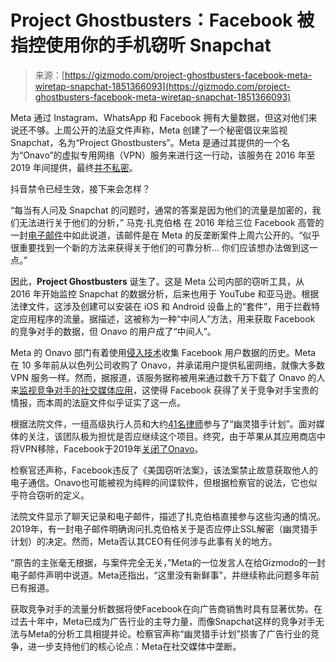 <!--yml

category: 未分类

date: 2024-05-29 12:43:46

-->

# Project Ghostbusters：Facebook 被指控使用你的手机窃听 Snapchat

> 来源：[https://gizmodo.com/project-ghostbusters-facebook-meta-wiretap-snapchat-1851366093](https://gizmodo.com/project-ghostbusters-facebook-meta-wiretap-snapchat-1851366093)

Meta 通过 Instagram、WhatsApp 和 Facebook 拥有大量数据，但这对他们来说还不够。上周公开的法庭文件声称，Meta 创建了一个秘密倡议来监视 Snapchat，名为“Project Ghostbusters”。Meta 是通过其提供的一个名为“Onavo”的虚拟专用网络（VPN）服务来进行这一行动，该服务在 2016 年至 2019 年间提供，最终[并不私密](https://gizmodo.com/do-not-i-repeat-do-not-download-onavo-facebook-s-vam-1822937825)。

抖音禁令已经生效，接下来会怎样？

<track kind="captions" label="Chinese" src="https://kinja.com/api/videoupload/caption/22455.vtt" srclang="zh">

“每当有人问及 Snapchat 的问题时，通常的答案是因为他们的流量是加密的，我们无法进行关于他们的分析，” 马克·扎克伯格 在 2016 年给三位 Facebook 高管的一封[电子邮件](https://storage.courtlistener.com/recap/gov.uscourts.cand.369872/gov.uscourts.cand.369872.735.0.pdf)中如此说道，该邮件是在 Meta 的反垄断案件上周六公开的。“似乎很重要找到一个新的方法来获得关于他们的可靠分析… 你们应该想办法做到这一点。”

因此，**Project Ghostbusters** 诞生了。这是 Meta 公司内部的窃听工具，从 2016 年开始监控 Snapchat 的数据分析，后来也用于 YouTube 和亚马逊。根据法律文件，这涉及创建可以安装在 iOS 和 Android 设备上的“套件”，用于拦截特定应用程序的流量。据描述，这被称为一种“中间人”方法，用来获取 Facebook 的竞争对手的数据，但 Onavo 的用户成了“中间人”。

Meta 的 Onavo 部门有着使用[侵入技术](https://gizmodo.com/do-not-i-repeat-do-not-download-onavo-facebook-s-vam-1822937825)收集 Facebook 用户数据的历史。Meta 在 10 多年前从以色列公司收购了 Onavo，并承诺用户提供私密网络，就像大多数 VPN 服务一样。然而，据报道，该服务据称被用来通过数千万下载了 Onavo 的人来[监视竞争对手的社交媒体应用](https://www.wsj.com/articles/the-new-copycats-how-facebook-squashes-competition-from-startups-1502293444?mod=article_inline)，这使得 Facebook 获得了关于竞争对手宝贵的情报，而本周的法庭文件似乎证实了这一点。

根据法院文件，一组高级执行人员和大约[41名律师](https://storage.courtlistener.com/recap/gov.uscourts.cand.369872/gov.uscourts.cand.369872.736.0.pdf)参与了“幽灵猎手计划”。面对媒体的关注，该团队极为担忧是否应继续这个项目。终究，由于苹果从其应用商店中将VPN移除，Facebook于2019年[关闭了Onavo](https://gizmodo.com/facebook-is-shutting-down-its-sneaky-data-harvesting-v-1832814616)。

检察官还声称，Facebook违反了《美国窃听法案》，该法案禁止故意获取他人的电子通信。Onavo也可能被视为纯粹的间谍软件，但根据检察官的说法，它也似乎符合窃听的定义。

法院文件显示了聊天记录和电子邮件，描述了扎克伯格直接参与这些沟通的情况。2019年，有一封电子邮件明确询问扎克伯格关于是否应停止SSL解密（幽灵猎手计划）的决定。然而，Meta否认其CEO有任何涉与此事有关的地方。

“原告的主张毫无根据，与案件完全无关，”Meta的一位发言人在给Gizmodo的一封电子邮件声明中说道。Meta还指出，“这里没有新鲜事”，并继续称此问题多年前已有报道。

获取竞争对手的流量分析数据将使Facebook在向广告商销售时具有显著优势。在过去十年中，Meta已成为广告行业的主导力量，而像Snapchat这样的竞争对手无法与Meta的分析工具相提并论。检察官声称“幽灵猎手计划”损害了广告行业的竞争，进一步支持他们的核心论点：Meta在社交媒体中垄断。
